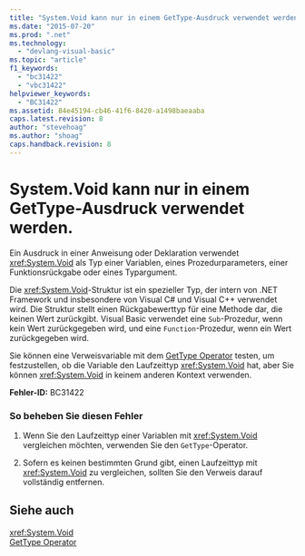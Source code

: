 ```yaml
---
title: "System.Void kann nur in einem GetType-Ausdruck verwendet werden. | Microsoft Docs"
ms.date: "2015-07-20"
ms.prod: ".net"
ms.technology: 
  - "devlang-visual-basic"
ms.topic: "article"
f1_keywords: 
  - "bc31422"
  - "vbc31422"
helpviewer_keywords: 
  - "BC31422"
ms.assetid: 84e45194-cb46-41f6-8420-a1498baeaaba
caps.latest.revision: 8
author: "stevehoag"
ms.author: "shoag"
caps.handback.revision: 8
---
```

# System.Void kann nur in einem GetType-Ausdruck verwendet werden.
Ein Ausdruck in einer Anweisung oder Deklaration verwendet <xref:System.Void> als Typ einer Variablen, eines Prozedurparameters, einer Funktionsrückgabe oder eines Typargument.  
  
 Die <xref:System.Void>\-Struktur ist ein spezieller Typ, der intern von .NET Framework und insbesondere von Visual C\# und Visual C\+\+ verwendet wird. Die Struktur stellt einen Rückgabewerttyp für eine Methode dar, die keinen Wert zurückgibt. Visual Basic verwendet eine `Sub`\-Prozedur, wenn kein Wert zurückgegeben wird, und eine `Function`\-Prozedur, wenn ein Wert zurückgegeben wird.  
  
 Sie können eine Verweisvariable mit dem [GetType Operator](../../visual-basic/language-reference/operators/gettype-operator.md) testen, um festzustellen, ob die Variable den Laufzeittyp <xref:System.Void> hat, aber Sie können <xref:System.Void> in keinem anderen Kontext verwenden.  
  
 **Fehler\-ID:** BC31422  
  
### So beheben Sie diesen Fehler  
  
1.  Wenn Sie den Laufzeittyp einer Variablen mit <xref:System.Void> vergleichen möchten, verwenden Sie den `GetType`\-Operator.  
  
2.  Sofern es keinen bestimmten Grund gibt, einen Laufzeittyp mit <xref:System.Void> zu vergleichen, sollten Sie den Verweis darauf vollständig entfernen.  
  
## Siehe auch  
 <xref:System.Void>   
 [GetType Operator](../../visual-basic/language-reference/operators/gettype-operator.md)